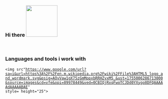 ### Hi there <img src="https://media4.giphy.com/media/v1.Y2lkPTc5MGI3NjExYmN1a2xibzZ5YWYxeGJsbG10bzJlNmxvZTR4cWh1cWRvbGs2d29nbSZlcD12MV9pbnRlcm5hbF9naWZfYnlfaWQmY3Q9Zw/dzaUX7CAG0Ihi/giphy.gif" width=100px>
<br>

### Languages and tools i work with
<code><img src"https://www.google.com/url?sa=i&url=https%3A%2F%2Fen.m.wikipedia.org%2Fwiki%2FFile%3AHTML5_logo_and_wordmark.svg&psig=AOvVaw1gX75zGmMppxbRRHZyxM5_&ust=1755006286713000&source=images&cd=vfe&opi=89978449&ved=0CBIQjRxqFwoTCJDd0YXygo8DFQAAAAAdAAAAABAE" style= height="25"></code>


